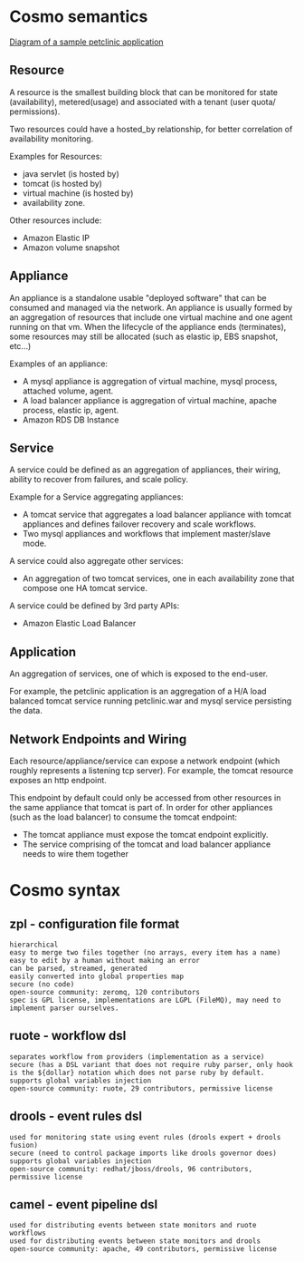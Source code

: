 Cosmo semantics
===============

[Diagram of a sample petclinic application](http://prezi.com/umc6y1rhco_i/cosmo-semantics/?kw=view-umc6y1rhco_i&rc=ref-37008791)

Resource
--------
A resource is the smallest building block that can be monitored for state (availability),
metered(usage) and associated with a tenant (user quota/ permissions).

Two resources could have a hosted_by relationship, for better correlation of availability monitoring.

Examples for Resources:
- java servlet (is hosted by)
- tomcat (is hosted by) 
- virtual machine (is hosted by)
- availability zone.

Other resources include:
- Amazon Elastic IP
- Amazon volume snapshot

Appliance
---------
An appliance is a standalone usable "deployed software" that can be consumed and managed via the network.
An appliance is usually formed by an aggregation of resources that include one virtual machine and one agent running
on that vm.
When the lifecycle of the appliance ends (terminates), some resources may still be allocated (such as elastic ip,
EBS snapshot, etc...)

Examples of an appliance:
- A mysql appliance is aggregation of virtual machine, mysql process, attached volume, agent.
- A load balancer appliance is aggregation of virtual machine, apache process, elastic ip, agent.
- Amazon RDS DB Instance

Service
-------
A service could be defined as an aggregation of appliances, their wiring, ability to recover from failures,
and scale policy.

Example for a Service aggregating appliances:
- A tomcat service that aggregates a load balancer appliance with tomcat appliances and defines failover recovery
and scale workflows.
- Two mysql appliances and workflows that implement master/slave mode.

A service could also aggregate other services:
- An aggregation of two tomcat services, one in each availability zone that compose one HA tomcat service.

A service could be defined by 3rd party APIs:
- Amazon Elastic Load Balancer

Application
------------
An aggregation of services, one of which is exposed to the end-user.

For example, the petclinic application is an aggregation of a H/A load balanced tomcat service running petclinic.war
and mysql service persisting the data.

Network Endpoints and Wiring
----------------------------
Each resource/appliance/service can expose a network endpoint (which roughly represents a listening tcp server).
For example, the tomcat resource exposes an http endpoint.

This endpoint by default could only be accessed from other resources in the same appliance that tomcat is part of.
In order for other appliances (such as the load balancer) to consume the tomcat endpoint:
- The tomcat appliance must expose the tomcat endpoint explicitly.
- The service comprising of the tomcat and load balancer appliance needs to wire them together


Cosmo syntax
============
zpl - configuration file format
-------------------------------
    hierarchical
    easy to merge two files together (no arrays, every item has a name)
    easy to edit by a human without making an error
    can be parsed, streamed, generated
    easily converted into global properties map
    secure (no code)
    open-source community: zeromq, 120 contributors
    spec is GPL license, implementations are LGPL (FileMQ), may need to implement parser ourselves.

ruote - workflow dsl
--------------------
    separates workflow from providers (implementation as a service)
    secure (has a DSL variant that does not require ruby parser, only hook is the ${dollar} notation which does not parse ruby by default.
    supports global variables injection
    open-source community: ruote, 29 contributors, permissive license

drools - event rules dsl 
------------------------
    used for monitoring state using event rules (drools expert + drools fusion)
    secure (need to control package imports like drools governor does)
    supports global variables injection     
    open-source community: redhat/jboss/drools, 96 contributors, permissive license

camel - event pipeline dsl
--------------------------
    used for distributing events between state monitors and ruote workflows
    used for distributing events between state monitors and drools
    open-source community: apache, 49 contributors, permissive license
